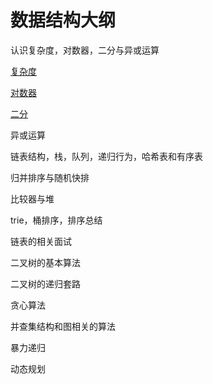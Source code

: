 # 数据结构大纲

认识复杂度，对数器，二分与异或运算

[复杂度](https://github.com/sanzhixiong19860117/dataStructure/tree/master/dya01)

[对数器](https://github.com/sanzhixiong19860117/dataStructure/tree/master/Logarithm)

[二分](https://github.com/sanzhixiong19860117/dataStructure/tree/master/erfen)

异或运算

链表结构，栈，队列，递归行为，哈希表和有序表

归并排序与随机快排

比较器与堆

trie，桶排序，排序总结

链表的相关面试

二叉树的基本算法

二叉树的递归套路

贪心算法

并查集结构和图相关的算法

暴力递归

动态规划



